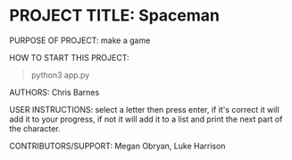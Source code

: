 # PROJECT TITLE: Spaceman

PURPOSE OF PROJECT: make a game

HOW TO START THIS PROJECT:
>python3 app.py

AUTHORS: Chris Barnes

USER INSTRUCTIONS: select a letter then press enter, if it's correct it will add it to your progress, if not it will add it to a list and print the next part of the character.

CONTRIBUTORS/SUPPORT: Megan Obryan, Luke Harrison
